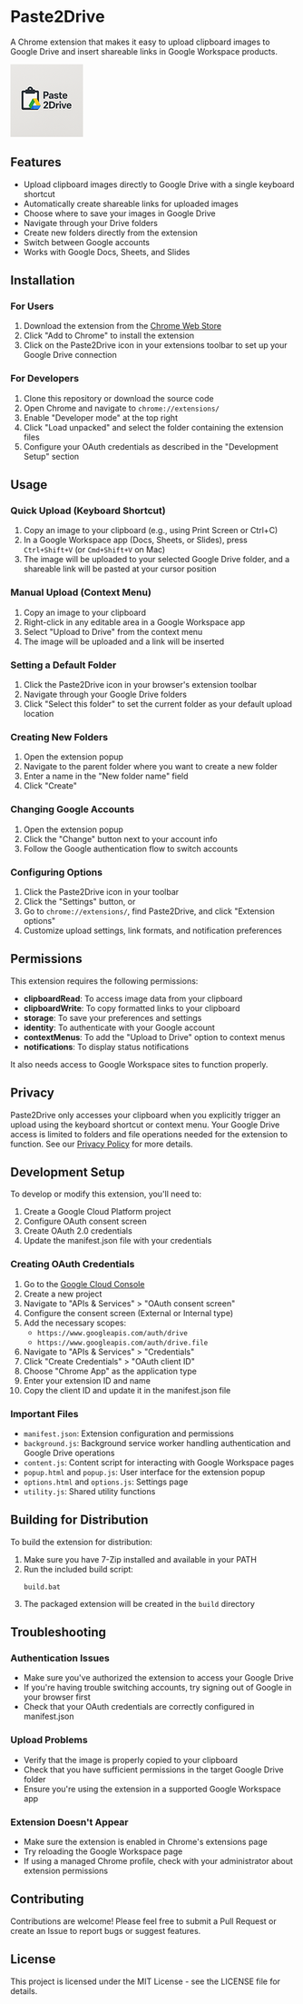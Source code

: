 # Paste2Drive

A Chrome extension that makes it easy to upload clipboard images to Google Drive and insert shareable links in Google Workspace products.

![Paste2Drive Logo](images/icon128.png)

## Features

- Upload clipboard images directly to Google Drive with a single keyboard shortcut
- Automatically create shareable links for uploaded images
- Choose where to save your images in Google Drive
- Navigate through your Drive folders
- Create new folders directly from the extension
- Switch between Google accounts
- Works with Google Docs, Sheets, and Slides

## Installation

### For Users

1. Download the extension from the [Chrome Web Store](https://chrome.google.com/webstore/detail/paste2drive/your-extension-id)
2. Click "Add to Chrome" to install the extension
3. Click on the Paste2Drive icon in your extensions toolbar to set up your Google Drive connection

### For Developers

1. Clone this repository or download the source code
2. Open Chrome and navigate to `chrome://extensions/`
3. Enable "Developer mode" at the top right
4. Click "Load unpacked" and select the folder containing the extension files
5. Configure your OAuth credentials as described in the "Development Setup" section

## Usage

### Quick Upload (Keyboard Shortcut)

1. Copy an image to your clipboard (e.g., using Print Screen or Ctrl+C)
2. In a Google Workspace app (Docs, Sheets, or Slides), press `Ctrl+Shift+V` (or `Cmd+Shift+V` on Mac)
3. The image will be uploaded to your selected Google Drive folder, and a shareable link will be pasted at your cursor position

### Manual Upload (Context Menu)

1. Copy an image to your clipboard
2. Right-click in any editable area in a Google Workspace app
3. Select "Upload to Drive" from the context menu
4. The image will be uploaded and a link will be inserted

### Setting a Default Folder

1. Click the Paste2Drive icon in your browser's extension toolbar
2. Navigate through your Google Drive folders
3. Click "Select this folder" to set the current folder as your default upload location

### Creating New Folders

1. Open the extension popup
2. Navigate to the parent folder where you want to create a new folder
3. Enter a name in the "New folder name" field
4. Click "Create"

### Changing Google Accounts

1. Open the extension popup
2. Click the "Change" button next to your account info
3. Follow the Google authentication flow to switch accounts

### Configuring Options

1. Click the Paste2Drive icon in your toolbar
2. Click the "Settings" button, or
3. Go to `chrome://extensions/`, find Paste2Drive, and click "Extension options"
4. Customize upload settings, link formats, and notification preferences

## Permissions

This extension requires the following permissions:

- **clipboardRead**: To access image data from your clipboard
- **clipboardWrite**: To copy formatted links to your clipboard
- **storage**: To save your preferences and settings
- **identity**: To authenticate with your Google account
- **contextMenus**: To add the "Upload to Drive" option to context menus
- **notifications**: To display status notifications

It also needs access to Google Workspace sites to function properly.

## Privacy

Paste2Drive only accesses your clipboard when you explicitly trigger an upload using the keyboard shortcut or context menu. Your Google Drive access is limited to folders and file operations needed for the extension to function. See our [Privacy Policy](PRIVACY-POLICY.md) for more details.

## Development Setup

To develop or modify this extension, you'll need to:

1. Create a Google Cloud Platform project
2. Configure OAuth consent screen
3. Create OAuth 2.0 credentials
4. Update the manifest.json file with your credentials

### Creating OAuth Credentials

1. Go to the [Google Cloud Console](https://console.cloud.google.com/)
2. Create a new project
3. Navigate to "APIs & Services" > "OAuth consent screen"
4. Configure the consent screen (External or Internal type)
5. Add the necessary scopes:
   - `https://www.googleapis.com/auth/drive`
   - `https://www.googleapis.com/auth/drive.file`
6. Navigate to "APIs & Services" > "Credentials"
7. Click "Create Credentials" > "OAuth client ID"
8. Choose "Chrome App" as the application type
9. Enter your extension ID and name
10. Copy the client ID and update it in the manifest.json file

### Important Files

- `manifest.json`: Extension configuration and permissions
- `background.js`: Background service worker handling authentication and Google Drive operations
- `content.js`: Content script for interacting with Google Workspace pages
- `popup.html` and `popup.js`: User interface for the extension popup
- `options.html` and `options.js`: Settings page
- `utility.js`: Shared utility functions

## Building for Distribution

To build the extension for distribution:

1. Make sure you have 7-Zip installed and available in your PATH
2. Run the included build script:
   ```
   build.bat
   ```
3. The packaged extension will be created in the `build` directory

## Troubleshooting

### Authentication Issues

- Make sure you've authorized the extension to access your Google Drive
- If you're having trouble switching accounts, try signing out of Google in your browser first
- Check that your OAuth credentials are correctly configured in manifest.json

### Upload Problems

- Verify that the image is properly copied to your clipboard
- Check that you have sufficient permissions in the target Google Drive folder
- Ensure you're using the extension in a supported Google Workspace app

### Extension Doesn't Appear

- Make sure the extension is enabled in Chrome's extensions page
- Try reloading the Google Workspace page
- If using a managed Chrome profile, check with your administrator about extension permissions

## Contributing

Contributions are welcome! Please feel free to submit a Pull Request or create an Issue to report bugs or suggest features.

## License

This project is licensed under the MIT License - see the LICENSE file for details.